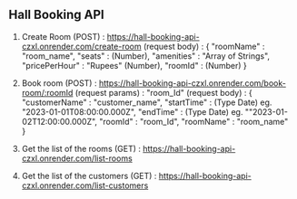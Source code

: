 ## Hall Booking API

1. Create Room (POST) : https://hall-booking-api-czxl.onrender.com/create-room
    (request body) : {
        "roomName" : "room_name",
        "seats" : (Number),
        "amenities" : "Array of Strings",
        "pricePerHour" : "Rupees" (Number),
        "roomId" : (Number)
    }


2. Book room (POST) : https://hall-booking-api-czxl.onrender.com/book-room/:roomId
    (request params) : "room_Id"
    (request body) : {
        "customerName" : "customer_name",
        "startTime" : (Type Date) eg. "2023-01-01T08:00:00.000Z",
        "endTime" : (Type Date) eg. ""2023-01-02T12:00:00.000Z",
        "roomId" : "room_Id",
        "roomName" : "room_name"        
    }

3. Get the list of the rooms (GET) : https://hall-booking-api-czxl.onrender.com/list-rooms


4. Get the list of the customers (GET) : https://hall-booking-api-czxl.onrender.com/list-customers
    
